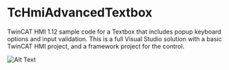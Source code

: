 # TcHmiAdvancedTextbox

TwinCAT HMI 1.12 sample code for a Textbox that includes popup keyboard options and input validation. This is a full Visual Studio solution with a basic TwinCAT HMI project, and a framework project for the control.  

![Alt Text](https://github.com/Beckhoff-USA-Community/TcHmiAdvancedTextbox/raw/master/RepoResources/Images/AdvancedTextbox.gif)

